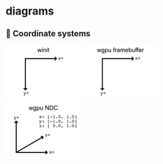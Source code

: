 # diagrams

## 📐 Coordinate systems

<span>
<img src="winit.png" width="200">
<img src="wgpu-framebuffer.png" width="200">
<img src="wgpu-ndc.png" width="200">
</span>
